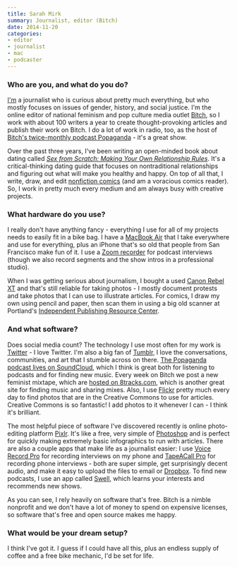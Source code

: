 ```yaml
---
title: Sarah Mirk
summary: Journalist, editor (Bitch)
date: 2014-11-20
categories:
- editor
- journalist
- mac
- podcaster
---
```


### Who are you, and what do you do?

[I'm](http://mirkwork.wordpress.com/ "Sarah's website.") a journalist who is curious about pretty much everything, but who mostly focuses on issues of gender, history, and social justice. I'm the online editor of national feminism and pop culture media outlet [Bitch](http://bitchmagazine.org "The Bitch magazine website."), so I work with about 100 writers a year to create thought-provoking articles and publish their work on Bitch. I do a lot of work in radio, too, as the host of [Bitch's twice-monthly podcast Popaganda](http://bitchmagazine.org/blogs/feminist-podcast "Bitch's podcast.") - it's a great show.

Over the past three years, I've been writing an open-minded book about dating called [*Sex from Scratch: Making Your Own Relationship Rules*](http://sexfromscratch.tumblr.com/book "Sarah's book."). It's a critical-thinking dating guide that focuses on nontraditional relationships and figuring out what will make you healthy and happy. On top of all that, I write, draw, and edit [nonfiction comics](http://narrative.ly/colorful-women/the-secret-life-of-gitmos-women/ "A comic about women and Guantanamo Bay.") (and am a voracious comics reader). So, I work in pretty much every medium and am always busy with creative projects. 

### What hardware do you use?

I really don't have anything fancy - everything I use for all of my projects needs to easily fit in a bike bag. I have a [MacBook Air][macbook-air] that I take everywhere and use for everything, plus an iPhone that's so old that people from San Francisco make fun of it. I use a [Zoom recorder][h4n] for podcast interviews (though we also record segments and the show intros in a professional studio).

When I was getting serious about journalism, I bought a used [Canon Rebel XT][eos-rebel-xt] and that's still reliable for taking photos - I mostly document protests and take photos that I can use to illustrate articles. For comics, I draw my own using pencil and paper, then scan them in using a big old scanner at Portland's [Independent Publishing Resource Center](http://www.iprc.org/ "The IPRC website.").

### And what software?

Does social media count? The technology I use most often for my work is [Twitter][] - I love Twitter. I'm also a big fan of [Tumblr][], I love the conversations, communities, and art that I stumble across on there. [The Popaganda podcast lives on SoundCloud](https://soundcloud.com/bitch-media "The Podaganda podcast on SoundCloud."), which I think is great both for listening to podcasts and for finding new music. Every week on Bitch we post a new feminist mixtape, which are [hosted on 8tracks.com](http://8tracks.com/bitchtapes "Bitch's 8tracks account."), which is another great site for finding music and sharing mixes. Also, I use [Flickr](https://www.flickr.com/photos/mirkmirk/ "Sarah's photos on Flickr.") pretty much every day to find photos that are in the Creative Commons to use for articles. Creative Commons is so fantastic! I add photos to it whenever I can - I think it's brilliant.

The most helpful piece of software I've discovered recently is online photo-editing platform [Pixlr][]. It's like a free, very simple of [Photoshop][] and is perfect for quickly making extremely basic infographics to run with articles. There are also a couple apps that make life as a journalist easier: I use [Voice Record Pro][voice-record-pro-ios] for recording interviews on my phone and [TapeACall Pro][tapeacall-pro-ios] for recording phone interviews - both are super simple, get surprisingly decent audio, and make it easy to upload the files to email or [Dropbox][]. To find new podcasts, I use an app called [Swell][swell-radio-ios], which learns your interests and recommends new shows.

As you can see, I rely heavily on software that's free. Bitch is a nimble nonprofit and we don't have a lot of money to spend on expensive licenses, so software that's free and open source makes me happy.  

### What would be your dream setup?

I think I've got it. I guess if I could have all this, plus an endless supply of coffee and a free bike mechanic, I'd be set for life.

[dropbox]: https://www.dropbox.com/ "Online syncing and storage."
[eos-rebel-xt]: https://en.wikipedia.org/wiki/Canon_EOS_350D "An 8 megapixel DSLR."
[h4n]: http://web.archive.org/web/20150212190215/http://www.zoom.co.jp/english/products/h4n/ "A digital audio recorder."
[macbook-air]: https://www.apple.com/macbook-air/ "A very thin laptop."
[photoshop]: https://www.adobe.com/products/photoshop.html "A bitmap image editor."
[pixlr]: https://pixlr.com/ "A web-based image editor."
[swell-radio-ios]: https://en.wikipedia.org/wiki/Swell_Radio "A podcast/radio streaming app."
[tapeacall-pro-ios]: https://itunes.apple.com/us/app/tapeacall-pro-record-calls/id577499909 "An app for recording phone calls."
[tumblr]: https://www.tumblr.com/ "An online personal publishing platform."
[twitter]: https://twitter.com/ "An online micro-blogging platform."
[voice-record-pro-ios]: https://itunes.apple.com/us/app/voice-record-pro/id546983235 "A voice recording app."
